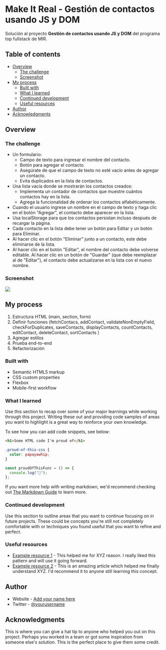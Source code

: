 # Make It Real - Gestión de contactos usando JS y DOM

Solución al proyecto **Gestión de contactos usando JS y DOM** del programa top fullstack de MIR.

## Table of contents

- [Overview](#overview)
  - [The challenge](#the-challenge)
  - [Screenshot](#screenshot)
- [My process](#my-process)
  - [Built with](#built-with)
  - [What I learned](#what-i-learned)
  - [Continued development](#continued-development)
  - [Useful resources](#useful-resources)
- [Author](#author)
- [Acknowledgments](#acknowledgments)

## Overview

### The challenge

- Un formulario:
  - Campo de texto para ingresar el nombre del contacto.
  - Botón para agregar el contacto.
  - Asegúrate de que el campo de texto no esté vacío antes de agregar un contacto.
  - Evita duplicados en la lista de contactos.
- Una lista vacía donde se mostrarán los contactos creados:
  - Implementa un contador de contactos que muestre cuántos contactos hay en la lista.
  - Agrega la funcionalidad de ordenar los contactos alfabéticamente.
- Cuando el usuario ingrese un nombre en el campo de texto y haga clic en el botón "Agregar", el contacto debe aparecer en la lista.
- Usa localStorage para que los contactos persistan incluso después de recargar la página.
- Cada contacto en la lista debe tener un botón para Editar y un botón para Eliminar.
- Al hacer clic en el botón "Eliminar" junto a un contacto, este debe eliminarse de la lista.
- Al hacer clic en el botón "Editar", el nombre del contacto debe volverse editable. Al hacer clic en un botón de "Guardar" (que debe reemplazar al de "Editar"), el contacto debe actualizarse en la lista con el nuevo nombre.

### Screenshot

![](./screenshot.jpg)

## My process

1. Estructura HTML (main, section, form)
2. Definir funciones (fetchContacs, addContact, validateNonEmptyField, checkForDuplicates, saveContacts, displayContacts, countContacts, editContact, deleteContact, sortContacts )
3. Agregar estilos
4. Prueba end-to-end
5. Refactorización

### Built with

- Semantic HTML5 markup
- CSS custom properties
- Flexbox
- Mobile-first workflow

### What I learned

Use this section to recap over some of your major learnings while working through this project. Writing these out and providing code samples of areas you want to highlight is a great way to reinforce your own knowledge.

To see how you can add code snippets, see below:

```html
<h1>Some HTML code I'm proud of</h1>
```

```css
.proud-of-this-css {
  color: papayawhip;
}
```

```js
const proudOfThisFunc = () => {
  console.log("🎉");
};
```

If you want more help with writing markdown, we'd recommend checking out [The Markdown Guide](https://www.markdownguide.org/) to learn more.

### Continued development

Use this section to outline areas that you want to continue focusing on in future projects. These could be concepts you're still not completely comfortable with or techniques you found useful that you want to refine and perfect.

### Useful resources

- [Example resource 1](https://www.example.com) - This helped me for XYZ reason. I really liked this pattern and will use it going forward.
- [Example resource 2](https://www.example.com) - This is an amazing article which helped me finally understand XYZ. I'd recommend it to anyone still learning this concept.

## Author

- Website - [Add your name here](https://www.your-site.com)
- Twitter - [@yourusername](https://www.twitter.com/yourusername)

## Acknowledgments

This is where you can give a hat tip to anyone who helped you out on this project. Perhaps you worked in a team or got some inspiration from someone else's solution. This is the perfect place to give them some credit.
